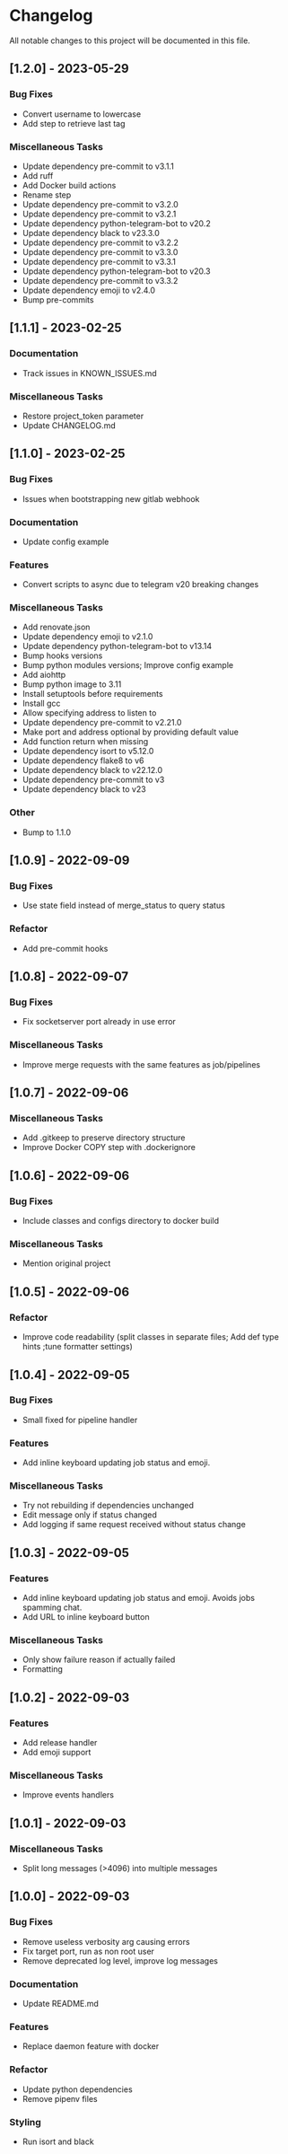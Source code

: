 # Changelog

All notable changes to this project will be documented in this file.

## [1.2.0] - 2023-05-29

### Bug Fixes

- Convert username to lowercase
- Add step to retrieve last tag

### Miscellaneous Tasks

- Update dependency pre-commit to v3.1.1
- Add ruff
- Add Docker build actions
- Rename step
- Update dependency pre-commit to v3.2.0
- Update dependency pre-commit to v3.2.1
- Update dependency python-telegram-bot to v20.2
- Update dependency black to v23.3.0
- Update dependency pre-commit to v3.2.2
- Update dependency pre-commit to v3.3.0
- Update dependency pre-commit to v3.3.1
- Update dependency python-telegram-bot to v20.3
- Update dependency pre-commit to v3.3.2
- Update dependency emoji to v2.4.0
- Bump pre-commits

## [1.1.1] - 2023-02-25

### Documentation

- Track issues in KNOWN_ISSUES.md

### Miscellaneous Tasks

- Restore project_token parameter
- Update CHANGELOG.md

## [1.1.0] - 2023-02-25

### Bug Fixes

- Issues when bootstrapping new gitlab webhook

### Documentation

- Update config example

### Features

- Convert scripts to async due to telegram v20 breaking changes

### Miscellaneous Tasks

- Add renovate.json
- Update dependency emoji to v2.1.0
- Update dependency python-telegram-bot to v13.14
- Bump hooks versions
- Bump python modules versions; Improve config example
- Add aiohttp
- Bump python image to 3.11
- Install setuptools before requirements
- Install gcc
- Allow specifying address to listen to
- Update dependency pre-commit to v2.21.0
- Make port and address optional by providing default value
- Add function return when missing
- Update dependency isort to v5.12.0
- Update dependency flake8 to v6
- Update dependency black to v22.12.0
- Update dependency pre-commit to v3
- Update dependency black to v23

### Other

- Bump to 1.1.0

## [1.0.9] - 2022-09-09

### Bug Fixes

- Use state field instead of merge_status to query status

### Refactor

- Add pre-commit hooks

## [1.0.8] - 2022-09-07

### Bug Fixes

- Fix socketserver port already in use error

### Miscellaneous Tasks

- Improve merge requests with the same features as job/pipelines

## [1.0.7] - 2022-09-06

### Miscellaneous Tasks

- Add .gitkeep to preserve directory structure
- Improve Docker COPY step with .dockerignore

## [1.0.6] - 2022-09-06

### Bug Fixes

- Include classes and configs directory to docker build

### Miscellaneous Tasks

- Mention original project

## [1.0.5] - 2022-09-06

### Refactor

- Improve code readability (split classes in separate files; Add def type hints ;tune formatter settings)

## [1.0.4] - 2022-09-05

### Bug Fixes

- Small fixed for pipeline handler

### Features

- Add inline keyboard updating job status and emoji.

### Miscellaneous Tasks

- Try not rebuilding if dependencies unchanged
- Edit message only if status changed
- Add logging if same request received without status change

## [1.0.3] - 2022-09-05

### Features

- Add inline keyboard updating job status and emoji. Avoids jobs spamming chat.
- Add URL to inline keyboard button

### Miscellaneous Tasks

- Only show failure reason if actually failed
- Formatting

## [1.0.2] - 2022-09-03

### Features

- Add release handler
- Add emoji support

### Miscellaneous Tasks

- Improve events handlers

## [1.0.1] - 2022-09-03

### Miscellaneous Tasks

- Split long messages (>4096) into multiple messages

## [1.0.0] - 2022-09-03

### Bug Fixes

- Remove useless verbosity arg causing errors
- Fix target port, run as non root user
- Remove deprecated log level, improve log messages

### Documentation

- Update README.md

### Features

- Replace daemon feature with docker

### Refactor

- Update python dependencies
- Remove pipenv files

### Styling

- Run isort and black
